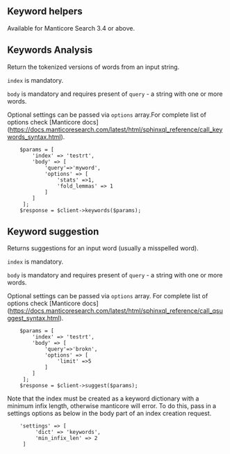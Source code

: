 Keyword helpers
--------------

Available for  Manticore Search 3.4 or above.

## Keywords Analysis

Return the tokenized versions of words from an input string.

`index` is mandatory.

`body` is mandatory and requires present of `query` - a string with one or more words.

Optional settings can be passed via `options` array.For complete list of options check [Manticore docs] (https://docs.manticoresearch.com/latest/html/sphinxql_reference/call_keywords_syntax.html).

        $params = [
            'index' => 'testrt',
            'body' => [
                'query'=>'myword',
                'options' => [
                    'stats' =>1,
                    'fold_lemmas' => 1
                ]
            ]
         ];
        $response = $client->keywords($params);
        
## Keyword suggestion

Returns suggestions for an input word (usually a misspelled word).

`index` is mandatory.

`body` is mandatory and requires present of `query` - a string with one or more words.

Optional settings can be passed via `options` array. For complete list of options check [Manticore docs] (https://docs.manticoresearch.com/latest/html/sphinxql_reference/call_qsuggest_syntax.html).

        $params = [
            'index' => 'testrt',
            'body' => [
                'query'=>'brokn',
                'options' => [
                    'limit' =>5
                ]
            ]
         ];
        $response = $client->suggest($params);

Note that the index must be created as a keyword dictionary with a minimum infix length, otherwise manticore will
 error.  To do this, pass in a settings options as below in the body part of an index creation request.

        'settings' => [
             'dict' => 'keywords',
             'min_infix_len' => 2
         ]             